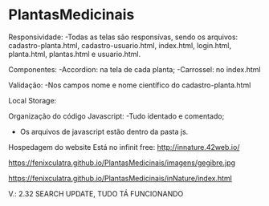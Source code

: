 # PlantasMedicinais

Responsividade:
-Todas as telas são responsívas, sendo os arquivos: cadastro-planta.html, cadastro-usuario.html, index.html, login.html, planta.html, plantas.html e usuario.html.

Componentes:
-Accordion: na tela de cada planta;
-Carrossel: no index.html

Validação:
-Nos campos nome e nome científico do cadastro-planta.html

Local Storage:

Organização do código Javascript:
-Tudo identado e comentado;
- Os arquivos de javascript estão dentro da pasta js.

Hospedagem do website
Está no infinit free:
http://innature.42web.io/

https://fenixculatra.github.io/PlantasMedicinais/imagens/gegibre.jpg 

https://fenixculatra.github.io/PlantasMedicinais/inNature/index.html

V.: 2.32 SEARCH UPDATE, TUDO TÁ FUNCIONANDO
